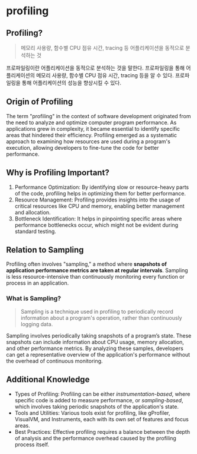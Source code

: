 # profiling

## Profiling?

> 메모리 사용량, 함수별 CPU 점유 시간, tracing 등 어플리케이션을 동적으로 분석하는 것

프로파일링이란 어플리케이션을 동적으로 분석하는 것을 말한다. 프로파일링을 통해 어플리케이션의 메모리 사용량, 함수별 CPU 점유 시간, tracing 등을 알 수 있다. 프로파일링을 통해 어플리케이션의 성능을 향상시킬 수 있다.

## Origin of Profiling

The term "profiling" in the context of software development originated from the need to analyze and optimize computer program performance.
As applications grew in complexity, it became essential to identify specific areas that hindered their efficiency.
Profiling emerged as a systematic approach to examining how resources are used during a program's execution, allowing developers to fine-tune the code for better performance.

## Why is Profiling Important?

1. Performance Optimization: By identifying slow or resource-heavy parts of the code, profiling helps in optimizing them for better performance.
2. Resource Management: Profiling provides insights into the usage of critical resources like CPU and memory, enabling better management and allocation.
3. Bottleneck Identification: It helps in pinpointing specific areas where performance bottlenecks occur, which might not be evident during standard testing.

## Relation to Sampling

Profiling often involves "sampling," a method where **snapshots of application performance metrics are taken at regular intervals**. Sampling is less resource-intensive than continuously monitoring every function or process in an application.

### What is Sampling?

> Sampling is a technique used in profiling to periodically record information about a program's operation, rather than continuously logging data.

Sampling involves periodically taking snapshots of a program’s state. These snapshots can include information about CPU usage, memory allocation, and other performance metrics. By analyzing these samples, developers can get a representative overview of the application's performance without the overhead of continuous monitoring.

## Additional Knowledge

- Types of Profiling: Profiling can be either *instrumentation-based*, where specific code is added to measure performance, or *sampling-based*, which involves taking periodic snapshots of the application's state.
- Tools and Utilities: Various tools exist for profiling, like gProfiler, VisualVM, and Instruments, each with its own set of features and focus areas.
- Best Practices: Effective profiling requires a balance between the depth of analysis and the performance overhead caused by the profiling process itself.
